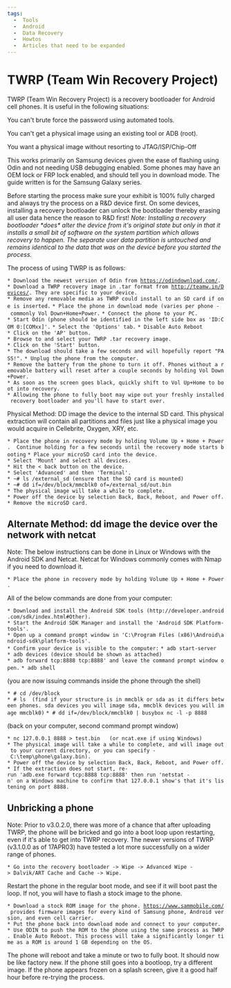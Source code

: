 ```yaml
---
tags:
  -  Tools
  -  Android
  -  Data Recovery
  -  Howtos
  -  Articles that need to be expanded
---
```

# TWRP (Team Win Recovery Project)

TWRP (Team Win Recovery Project) is a recovery bootloader for Android
cell phones. It is useful in the following situations:

You can't brute force the password using automated tools.

You can't get a physical image using an existing tool or ADB (root).

You want a physical image without resorting to JTAG/ISP/Chip-Off

This works primarily on Samsung devices given the ease of flashing using
Odin and not needing USB debugging enabled. Some phones may have an OEM
lock or FRP lock enabled, and should tell you in download mode. The
guide written is for the Samsung Galaxy series.

Before starting the process make sure your exhibit is 100% fully charged
and always try the process on a R&D device first. On some devices,
installing a recovery bootloader can unlock the bootloader thereby
erasing all user data hence the reason to R&D first! *Note: Installing a
recovery bootloader \*does\* alter the device from it's original state
but only in that it installs a small bit of software on the system
partition which allows recovery to happen. The separate user data
partition is untouched and remains identical to the data that was on the
device before you started the process.*

The process of using TWRP is as follows:

`* Download the newest version of Odin from `[`https://odindownload.com/`](http://odindownload.com/)`.`
`* Download a TWRP recovery image in .tar format from `[`http://teamw.in/Devices/`](http://teamw.in/Devices/)`. They are specific to your device.`
`* Remove any removable media as TWRP could install to an SD card if one is inserted.`
`* Place the phone in download mode (varies per phone - commonly Vol Down+Home+Power.`
`* Connect the phone to your PC.`
`* Start Odin (phone should be identified in the left side box as 'ID:COM 0:[COMxx]'.`
`* Select the 'Options' tab.`
`* Disable Auto Reboot`
`* Click on the 'AP' button.`
`* Browse to and select your TWRP .tar recovery image.`
`* Click on the 'Start' button.`
`* The download should take a few seconds and will hopefully report "PASS!".`
`* Unplug the phone from the computer.`
`* Remove the battery from the phone to turn it off. Phones without a removable battery will reset after a couple seconds by holding Vol Down+Power. `
`* As soon as the screen goes black, quickly shift to Vol Up+Home to boot into recovery. `
`* Allowing the phone to fully boot may wipe out your freshly installed recovery bootloader and you'll have to start over.`

Physical Method: DD image the device to the internal SD card. This
physical extraction will contain all partitions and files just like a
physical image you would acquire in Cellebrite, Oxygen, XRY, etc.

`* Place the phone in recovery mode by holding Volume Up + Home + Power.  Continue holding for a few seconds until the recovery mode starts booting`
`* Place your microSD card into the device.`
`* Select 'Mount' and select all devices.`
`* Hit the < back button on the device.`
`* Select 'Advanced' and then 'Terminal'.`
`* ~# ls /external_sd (ensure that the SD card is mounted)`
`* ~# dd if=/dev/block/mmcblk0 of=/external_sd/out.bin`
`* The physical image will take a while to complete.`
`* Power off the device by selection Back, Back, Reboot, and Power off.`
`* Remove the microSD card.`

## Alternate Method: dd image the device over the network with netcat

Note: The below instructions can be done in Linux or Windows with the
Android SDK and Netcat. Netcat for Windows commonly comes with Nmap if
you need to download it.

`* Place the phone in recovery mode by holding Volume Up + Home + Power.`

All of the below commands are done from your computer:

`* Download and install the Android SDK tools (http://developer.android.com/sdk/index.html#Other).`
`* Start the Android SDK Manager and install the 'Android SDK Platform-tools'.`
`* Open up a command prompt window in 'C:\Program Files (x86)\Android\android-sdk\platform-tools'.`
`* Confirm your device is visible to the computer:`
`* adb start-server`
`* adb devices (device should be shown as attached)`
`* adb forward tcp:8888 tcp:8888' and leave the command prompt window open.`
`* adb shell `

(you are now issuing commands inside the phone through the shell)

`* # cd /dev/block`
`* # ls  (find if your structure is in mmcblk or sda as it differs between phones. sda devices you will image sda, mmcblk devices you will image mmcblk0)`
`* # dd if=/dev/block/mmcblk0 | busybox nc -l -p 8888`

(back on your computer, second command prompt window)

`* nc 127.0.0.1 8888 > test.bin   (or ncat.exe if using Windows)`
`* The physical image will take a while to complete, and will image out to your current directory, or you can specify - C:\temp\phone\galaxy.bin).`
`* Power off the device by selection Back, Back, Reboot, and Power off.`
`* If the extraction does not start, re-run 'adb.exe forward tcp:8888 tcp:8888' then run 'netstat -n' on a Windows machine to confirm that 127.0.0.1 show's that it's listening on port 8888.`

## Unbricking a phone

Note: Prior to v3.0.2.0, there was more of a chance that after uploading
TWRP, the phone will be bricked and go into a boot loop upon restarting,
even if it's able to get into TWRP recovery. The newer versions of TWRP
(v3.1.0.0 as of 17APR03) have tested a lot more successfully on a wider
range of phones.

`* Go into the recovery bootloader -> Wipe -> Advanced Wipe -> Dalvik/ART Cache and Cache -> Wipe.`

Restart the phone in the regular boot mode, and see if it will boot past
the loop. If not, you will have to flash a stock image to the phone.

`* Download a stock ROM image for the phone. `[`https://www.sammobile.com/`](http://www.sammobile.com)` provides firmware images for every kind of Samsung phone, Android version, and even cell carrier. `
`* Put the phone back into download mode and connect to your computer.`
`* Use ODIN to push the ROM to the phone using the same process as TWRP. Enable Auto Reboot. This process will take a significantly longer time as a ROM is around 1 GB depending on the OS.`

The phone will reboot and take a minute or two to fully boot. It should
now be like factory new. If the phone still goes into a bootloop, try a
different image. If the phone appears frozen on a splash screen, give it
a good half hour before re-trying the process.